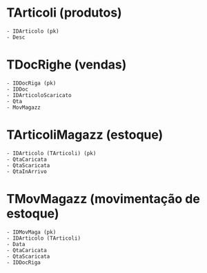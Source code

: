 # TArticoli (produtos)

    - IDArticolo (pk)
    - Desc

# TDocRighe (vendas)

    - IDDocRiga (pk)
    - IDDoc
    - IDArticoloScaricato
    - Qta
    - MovMagazz

# TArticoliMagazz (estoque)

    - IDArticolo (TArticoli) (pk)
    - QtaCaricata
    - QtaScaricata
    - QtaInArrivo

# TMovMagazz (movimentação de estoque)

    - IDMovMaga (pk)
    - IDArticolo (TArticoli)
    - Data
    - QtaCaricata
    - QtaScaricata
    - IDDocRiga
